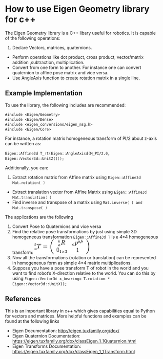 # How to use Eigen Geometry library for c++

The Eigen Geometry library is a C++ libary useful for robotics. It is capable of the following operations:
1. Declare Vectors, matrices, quaternions.
- Perform operations like dot product, cross product, vector/matrix addition ,subtraction, multiplication.
- Convert from one form to another. For instance one can convert quaternion to affine pose matrix and vice versa.
- Use AngleAxis function to create rotation matrix in a single line.

## Example Implementation
To use the library, the following includes are recommended:
```
#include <Eigen/Geometry>
#include <Eigen/Dense>
#include <eigen_conversions/eigen_msg.h>
#include <Eigen/Core>
```
For instance, a rotation matrix homogeneous transform of PI/2 about z-axis can be written
as:

``Eigen::Affine3d T_rt(Eigen::AngleAxisd(M_PI/2.0, Eigen::Vector3d::UnitZ()));``

Additionally, you can:
1. Extract rotation matrix from Affine matrix using `Eigen::Affine3d Mat.rotation( )`
- Extract translation vector from Affine Matrix using `Eigen::Affine3d Mat.translation( )`
- Find inverse and transpose of a matrix using `Mat.inverse( ) and Mat.transpose( )`

The applications are the following
1. Convert Pose to Quaternions and vice versa
2. Find the relative pose transformations by just using simple 3D homogeneous transformation `Eigen::Affine3d T` is a 4*4 homogeneous transform:
![Homogeneous Equation Example](assets/EigenLibrary-35715.png)
3. Now all the transformations (rotation or translation) can be represented in homogeneous form as simple 4*4 matrix multiplications.
4. Suppose you have a pose transform T of robot in the world and you want to find robot’s X-direction relative to the world. You can do this by using
`Eigen::Vector3d x_bearing= T.rotation * Eigen::Vector3d::UnitX();`

## References
This is an important library in c++ which gives capabilities equal to Python for vectors and matrices. More helpful functions and examples can be found at the following links
- Eigen Documentation: http://eigen.tuxfamily.org/dox/
- Eigen Quaternion Documentation: https://eigen.tuxfamily.org/dox/classEigen_1_1Quaternion.html
- Eigen Transforms Documentation: https://eigen.tuxfamily.org/dox/classEigen_1_1Transform.html
